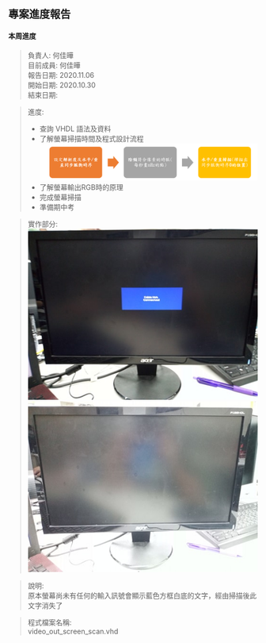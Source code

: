 ## 專案進度報告
#### 本周進度
> 負責人: 何佳曄 \
> 目前成員: 何佳曄 \
> 報告日期: 2020.11.06 \
> 開始日期: 2020.10.30 \
> 結束日期: 

> 進度:  
> * 查詢 VHDL 語法及資料  
> * 了解螢幕掃描時間及程式設計流程  
> ![螢幕掃描流程圖](https://github.com/Sapphire1002/VHDL/blob/main/pic/%E8%9E%A2%E5%B9%95%E6%8E%83%E6%8F%8F%E6%B5%81%E7%A8%8B%E5%9C%96.PNG)
> * 了解螢幕輸出RGB時的原理  
> * 完成螢幕掃描  
> * 準備期中考 

> 實作部分:  
> ![原本螢幕畫面](https://github.com/Sapphire1002/VHDL/blob/main/pic/1106_ori.jpg)
> ![掃描後的螢幕畫面](https://github.com/Sapphire1002/VHDL/blob/main/pic/1106_result.jpg)

> 說明:  
> 原本螢幕尚未有任何的輸入訊號會顯示藍色方框白底的文字，經由掃描後此文字消失了

> 程式檔案名稱:  
> video_out_screen_scan.vhd  
